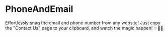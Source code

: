 # PhoneAndEmail
Effortlessly snag the email and phone number from any website! Just copy the "Contact Us" page to your clipboard, and watch the magic happen! ✨📧📞
